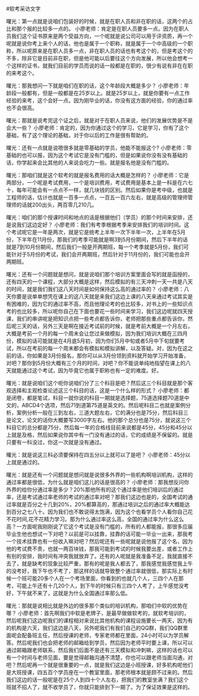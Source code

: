 #软考采访文字 

曙光：第一点就是说咱们包装好的时候，就是在职人员和非在职的话，这两个的占比和那个报的比较多一点的。
小廖老师：肯定是在职人员要多一点。因为在职人员我们这个证书原来是两个受益方向，一个呢就是说公司可以用于评资质，再一个呢就是说你考上来个人的话，他也是属于一个职称，就是属于一个中高级的一个职称，所以呢原来是在职人员多一点，非在职人员的话也有考这个的，但是考这个的不多，除非它是目前非在职，但是他可能以后要往这个方向发展，所以他会想考一个这样的证书，就我们目前的学员而说的话一般都是在职的，很少有说有非在在职的来考这个。

曙光：那我想问一下就是咱们在职的话，这个年龄段大概是多少？
小廖老师：年龄段一般都有，但是一般都是在25岁以上。就是25岁以上，就是你要有一点工作经验的来考，这个会好一点。因为刚毕业的话，你没有这方面的经验，你的通过率也不会很高。

曙光：那就是说考完这个证之后，就是对于在职人员来说，他们的发展优势是不是会大一些？
小廖老师：肯定的，因为你通过这个的学习，它是学习，你有了这个基础，有了这个理论的基础，对于你以后的工作是很有帮助的。

曙光：还有一点就是说嗯很多就是零基础的学员，他能不能报这个?
小廖老师：零基础的也可以报，因为这个考试它是没有门槛的，但是如果说你没有没有基础的话，你学起来会比其他的人来说会吃力一些。就是报名他是没有门槛的。

曙光：那咱们就是这个软考的就是报名费用的话大概是怎样的？
小廖老师：它是两部分，一个呢是考试费用，一个是培训费用，考试费用是基本上是一科是在六七十，每年可能会有一点点不一样，就几块钱的区别。然后如果你是考中级，也就是工程师的话，估计也就是一百多一点点，一百五一百六左右，就是高级的管理师管理师的话就200出头，两百零几210几。

曙光：咱们的那个授课时间和地点的话是根据他们（学员）的那个时间来安排，还是说我们这边定好？
小廖老师：我们有考季根据考季来安排我们的培训时间。这个考试呢它是一年是两次，就是它是统考上半年一次下半年一次，上半年在5月份，下半年在11月份，那我们的考季可能就是啊3到5月份期间，然后下半年的话就是7到10月份期间，然后我们一般是开两期班，每一个考季就是5月份，我们可能针对于5月份的考试，我们会开两期班，然后针对于11月份的，我们可能也会开两期班。

曙光：还有一个问题就是想问，就是说咱们那个培训方案里面会写的就是函授的，还有四天的一个课程，大部分大概是这样，然后模拟的有三天冲刺一天一共是八天的时间，就是我们我们这八天时间是如何保持这么高的通过率的？
小廖老师：八天你要是说单单想凭在课上的这八天就是来我们这边上课的八天来通过考试其实是有困难的，因为它的通过率不高，而且他理论考的也比较多，对书上的一些知识点考的也比较多，所以呢你自己在下面也要花一些时间来学习，我们这边呢就四天授课，我们的串讲呢是把知识点把一些考点都告诉你，老师把那些重点都告诉你，然后呢三天的话，另外三天是啊在接近考试前的时候，就是考前大概是一个月左右，大概是考前一个月的每一个周末会让您过来做模拟，因为我们培训大概在三四月份，模拟的话可能就是在4月底5月初，因为你们5月中旬或者5月中下旬就要考试，所以在考前的每一个周末都会有模拟和模拟讲解，以及答疑。对，因为在这之前的话，你如果是3月份报名，那你可以从3月份领到资料就开始学习开始准备，对吧？那你到5月份大概有三个月的时间，对吧？你不能说单纯地指望在课上的八天就能通过这个考试，因为毕竟它也属于职称也有一定的难度。好。

曙光：就是说咱们这个呃你说咱们分了三个科目是吧？然后这三个科目就是那个客观选择和主观检查论述这三个科目的话，这是一个什么样的形式？
小廖老师：都是闭卷，都是笔试，科目一就你说的科目一期就是选择题，75道选择题70道是中文的，ABCD4个选项，然后71到道第75道是英文的。然后呢科目二也就是案例分析，案例分析一般在三到左右，三道大题左右，它的满分也是75分，然后科目三是论文，论文的话你大概要写3000字左右。他的那个总分也是75分，就说这三个科目它的总分都是75分，然后每一年的合格线目前来说都是45分，45分和45分以上就是及格，然后如果说你其中有一门没有通过的话，它的成绩是不保留的。就是只要有一科没过，你这一次就是没有通过。

曙光：就是说这三科必须要保持在四五分以上就可以了是吧？
小廖老师：45分以上就是通过的。

曙光：就是还有一个问题就是想问就是说很多外界的一些机构啊培训机构，这样的通过率都是很低，为什么就是咱们这儿的话是很高的？
小廖老师：那我想反问你外界的给你分通过率是多少？20%那他所有的这个通过率是他们培训后的通过率，还是考试通过率老师的考试的通过率对吧？那我们这边也是的，全国考试的通过率就是百分之十几到20%，20%都算高的，那通过培训之后的通过率大概能达到百分之七八十。因为我们也不敢说得太饱满，因为这个也看学员个人看你自己花不花时间,花不花精力学习。那为什么通过率这么高，全国的通过率为什么这么高？一方面呢我刚刚说了它这个考试是没有门槛的，所有的人都能报，那很多应届毕业生他也想试一下对吧？以前是可以挂靠，挂靠的话可能一毕业一出来，那我考一个技术挂靠也有一份收入嘛对吧？然后呢还有一些呢就是说他报了这个名，因为他的考试费不贵，也就一两百块钱，那我可能到考试的时候我要出差，或者工作上有别的安排，我时间有冲突我就放弃了。还有的人呢就是我准备不足，我就直接不去了，就是缺考的现象比较严重，那有的呢是我人都去了，那我感觉我感觉我上午的没考好，我下午也不考了，那这样的话就导致整个通过率就很低，那实际上有时候一个班可能20多个人在一个考场里面，你看到的也就几个人，三四个人在那考，可能上午还有十几20个人，到下午的时候只有三四个人考了，上午感觉没考好，下午就不来了，这就是为什么全国通过率那么低。

曙光：那就是说相比就是外边的很多那个类似的培训机构，那咱们中软的优势在哪？
小廖老师：首先啊我们中软是老牌子，是最早做做软考的，就软考培训的，然后呢我们这边呢我们的课程相对来说比其他机构的课程设施要长一两天，因为有的机构是六天，我们这边是八天，另外呢我们有我们自己的QQ群，我们QQ群里面呢会配备班主任，然后授课的老师，专家老师都在里面，24小时可以为学员解答。然后呢我们也会把老师的邮箱给到学员，然后因为老师平时要上课，所以可以通过邮箱跟老师联系，然后我们后面不是还有三天模拟和冲刺嘛，这样的话也可以有一个时间与老师见面，要是觉得邮箱沟通不清楚，你也可以跟老师当面沟通，对吧？然后呢再一个就是很重要的一点，就是我们这边是小班授课，好多机构呢他们是大班授课，四五百个学员座在一个教室里面，那老师根本就是顾不过来的。然后我们这边的话一般呢是在25个人到四十个人左右，把我们的教室坐满？我们这个班就不招人了，就不收学员了，你就只能排到下一期了。为了保证效果是这样的。
